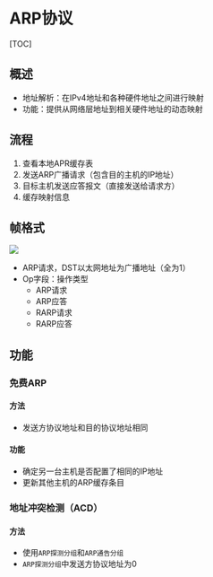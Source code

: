 

# ARP协议

[TOC]


## 概述

* 地址解析：在IPv4地址和各种硬件地址之间进行映射
* 功能：提供从网络层地址到相关硬件地址的动态映射


## 流程
1. 查看本地APR缓存表
1. 发送ARP广播请求（包含目的主机的IP地址）
1. 目标主机发送应答报文（直接发送给请求方）
1. 缓存映射信息


## 帧格式

![](http://picbed.cc12703.com/20230128224501.png)

 * ARP请求，DST以太网地址为广播地址（全为1）
 * Op字段：操作类型
    * ARP请求
    * ARP应答
    * RARP请求
    * RARP应答

## 功能

### 免费ARP

#### 方法
* 发送方协议地址和目的协议地址相同

#### 功能
* 确定另一台主机是否配置了相同的IP地址
* 更新其他主机的ARP缓存条目


### 地址冲突检测（ACD）

#### 方法
* 使用`ARP探测分组`和`ARP通告分组`
* `ARP探测分组`中发送方协议地址为0